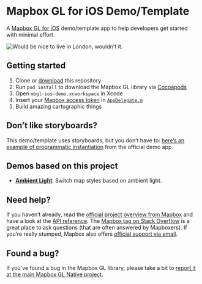 # Mapbox GL for iOS Demo/Template

A [Mapbox GL for iOS](https://github.com/mapbox/mapbox-gl-native) demo/template app to help developers get started with minimal effort.

![Would be nice to live in London, wouldn't it.](https://cloud.githubusercontent.com/assets/1198851/7786397/b7b2cf6c-0180-11e5-88cd-58647bbe3591.png)

## Getting started

1.  Clone or [download](https://github.com/friedbunny/mbgl-ios-demo/archive/master.zip) this repository
1. Run `pod install` to download the Mapbox GL library via [Cocoapods](https://cocoapods.org)
1. Open `mbgl-ios-demo.xcworkspace` in Xcode
1. Insert your [Mapbox access token](https://www.mapbox.com/developers/api/#access-tokens) in [`AppDelegate.m`](https://github.com/friedbunny/mbgl-ios-demo/blob/38b640521b65f51234821db8d63478ff2104faff/mbgl-demo-ios/AppDelegate.m#L21)
1. Build amazing cartographic things

## Don’t like storyboards?

This demo/template uses storyboards, but you don’t have to: [here’s an example of programmatic instantiation](https://github.com/mapbox/mapbox-gl-native/blob/b7b4515d4883f7da1fdcfb4d5aff7a2f3118ae86/ios/app/MBXViewController.mm#L55-L59) from the official demo app.

## Demos based on this project

- [**Ambient Light**](https://github.com/friedbunny/ambient-light): Switch map styles based on ambient light.

## Need help?

If you haven’t already, read the [official project overview from Mapbox](https://www.mapbox.com/mapbox-gl-ios/) and have a look at the [API reference](https://www.mapbox.com/mapbox-gl-ios/api/). The [Mapbox tag on Stack Overflow](http://stackoverflow.com/questions/tagged/mapbox) is a great place to ask questions (that are often answered by Mapboxers). If you’re really stumped, Mapbox also offers [official support via email](https://www.mapbox.com/help/).

## Found a bug?

If you’ve found a bug in the Mapbox GL library, please take a bit to [report it at the main Mapbox GL Native project](https://github.com/mapbox/mapbox-gl-native/issues).